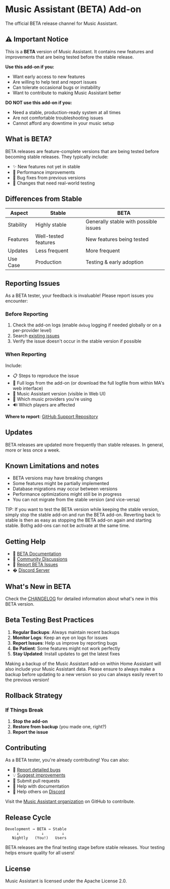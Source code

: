 # Music Assistant (BETA) Add-on

The official BETA release channel for Music Assistant.

## ⚠️ Important Notice

This is a **BETA** version of Music Assistant. It contains new features and improvements that are being tested before the stable release.

**Use this add-on if you:**

- Want early access to new features
- Are willing to help test and report issues
- Can tolerate occasional bugs or instability
- Want to contribute to making Music Assistant better

**DO NOT use this add-on if you:**

- Need a stable, production-ready system at all times
- Are not comfortable troubleshooting issues
- Cannot afford any downtime in your music setup

## What is BETA?

BETA releases are feature-complete versions that are being tested before becoming stable releases. They typically include:

- ✨ New features not yet in stable
- 🔧 Performance improvements
- 🐛 Bug fixes from previous versions
- 🧪 Changes that need real-world testing

## Differences from Stable

| Aspect    | Stable               | BETA                                  |
| --------- | -------------------- | ------------------------------------- |
| Stability | Highly stable        | Generally stable with possible issues |
| Features  | Well-tested features | New features being tested             |
| Updates   | Less frequent        | More frequent                         |
| Use Case  | Production           | Testing & early adoption              |

## Reporting Issues

As a BETA tester, your feedback is invaluable! Please report issues you encounter:

### Before Reporting

1. Check the add-on logs (enable `debug` logging if needed globally or on a per-provider level)
2. Search [existing issues](https://github.com/music-assistant/support)
3. Verify the issue doesn't occur in the stable version if possible

### When Reporting

Include:

- 📋 Steps to reproduce the issue
- 📝 Full logs from the add-on (or download the full logfile from within MA's web interface)
- 🔢 Music Assistant version (visible in Web UI)
- 🎵 Which music providers you're using
- 🔊 Which players are affected

**Where to report**: [GitHub Support Repository](https://github.com/music-assistant/support)

## Updates

BETA releases are updated more frequently than stable releases. In general, more or less once a week.

## Known Limitations and notes

- BETA versions may have breaking changes
- Some features might be partially implemented
- Database migrations may occur between versions
- Performance optimizations might still be in progress
- You can not migrate from the stable version (and vice-versa)

TIP: If you want to test the BETA version while keeping the stable version, simply stop the stable add-on and run the BETA add-on. Reverting back to stable is then as easy as stopping the BETA add-on again and starting stable. Bothg add-ons can not be activate at the same time.

## Getting Help

- 📖 [BETA Documentation](https://beta.music-assistant.io)
- 💬 [Community Discussions](https://github.com/orgs/music-assistant/discussions)
- 🐛 [Report BETA Issues](https://github.com/music-assistant/support)
- � [Discord Server](https://discord.gg/PZQ6RWbfeS)

## What's New in BETA

Check the [CHANGELOG](CHANGELOG.md) for detailed information about what's new in this BETA version.

## Beta Testing Best Practices

1. **Regular Backups**: Always maintain recent backups
2. **Monitor Logs**: Keep an eye on logs for issues
3. **Report Issues**: Help us improve by reporting bugs
4. **Be Patient**: Some features might not work perfectly
5. **Stay Updated**: Install updates to get the latest fixes

Making a backup of the Music Assistant add-on within Home Assistant will also include your Music Assistant data. Please ensure to always make a backup before updating to a new version so you can always easily revert to the previous version!

## Rollback Strategy

### If Things Break

1. **Stop the add-on**
2. **Restore from backup** (you made one, right?)
3. **Report the issue**

## Contributing

As a BETA tester, you're already contributing! You can also:

- 🐛 [Report detailed bugs](https://github.com/music-assistant/support)
- 💡 [Suggest improvements](https://github.com/orgs/music-assistant/discussions)
- 🔧 Submit pull requests
- 📝 Help with documentation
- 💬 Help others on [Discord](https://discord.gg/PZQ6RWbfeS)

Visit the [Music Assistant organization](https://github.com/music-assistant) on GitHub to contribute.

## Release Cycle

```
Development → BETA → Stable
     ↓          ↓        ↓
   Nightly   (You!)   Users
```

BETA releases are the final testing stage before stable releases. Your testing helps ensure quality for all users!

## License

Music Assistant is licensed under the Apache License 2.0.
